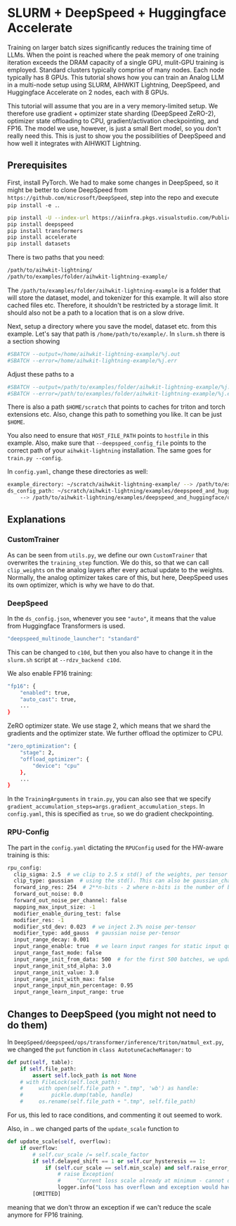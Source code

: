 # SLURM + DeepSpeed + Huggingface Accelerate
Training on larger batch sizes significantly reduces the training time of LLMs. When the point is reached where the peak memory of one training iteration exceeds the DRAM capacity of a single GPU, mulit-GPU training is employed. Standard clusters typically comprise of many nodes. Each node typically has 8 GPUs. This tutorial shows how you can train an Analog LLM in a multi-node setup using SLURM, AIHWKIT Lightning, DeepSpeed, and Huggingface Accelerate on 2 nodes, each with 8 GPUs.

This tutorial will assume that you are in a very memory-limited setup. We therefore use gradient + optimizer state sharding (DeepSpeed ZeRO-2), optimizer state offloading to CPU, gradient/activation checkpointing, and FP16.
The model we use, however, is just a small Bert model, so you don't really need this. This is just to show you the possibilities of DeepSpeed and how well it integrates with AIHWKIT Lightning.

## Prerequisites
First, install PyTorch.
We had to make some changes in DeepSpeed, so it might be better to clone DeepSpeed from `https://github.com/microsoft/DeepSpeed`, step into the repo and execute `pip install -e .`.
```bash
pip install -U --index-url https://aiinfra.pkgs.visualstudio.com/PublicPackages/_packaging/Triton-Nightly/pypi/simple/ triton-nightly
pip install deepspeed
pip install transformers
pip install accelerate
pip install datasets
```

There is two paths that you need:
```bash
/path/to/aihwkit-lightning/
/path/to/examples/folder/aihwkit-lightning-example/
```
The `/path/to/examples/folder/aihwkit-lightning-example` is a folder that will store the dataset, model, and tokenizer for this example. It will also store cached files etc. Therefore, it shouldn't be restricted by a storage limit. It should also not be a path to a location that is on a slow drive.

Next, setup a directory where you save the model, dataset etc. from this example. Let's say that path is `/home/path/to/example/`.
In `slurm.sh` there is a section showing
```bash
#SBATCH --output=/home/aihwkit-lightning-example/%j.out
#SBATCH --error=/home/aihwkit-lightning-example/%j.err
```
Adjust these paths to a
```bash
#SBATCH --output=/path/to/examples/folder/aihwkit-lightning-example/%j.out
#SBATCH --error=/path/to/examples/folder/aihwkit-lightning-example/%j.err
```

There is also a path `$HOME/scratch` that points to caches for triton and torch extensions etc. Also, change this path to something you like. It can be just `$HOME`.

You also need to ensure that `HOST_FILE_PATH` points to `hostfile` in this example. Also, make sure that `--deepspeed_config_file` points to the correct path of your `aihwkit-lightning` installation. The same goes for `train.py --config`.

In `config.yaml`, change these directories as well:
```bash
example_directory: ~/scratch/aihwkit-lightning-example/ --> /path/to/examples/folder/aihwkit-lightning-example/
ds_config_path: ~/scratch/aihwkit-lightning/examples/deepspeed_and_huggingface/ds_config.json 
    --> /path/to/aihwkit-lightning/examples/deepspeed_and_huggingface/ds_config.json
```

## Explanations
### CustomTrainer
As can be seen from `utils.py`, we define our own `CustomTrainer` that overwrites the `training_step` function.
We do this, so that we can call `clip_weights` on the analog layers after every actual update to the weights.
Normally, the analog optimizer takes care of this, but here, DeepSpeed uses its own optimizer, which is why we have to do that.

### DeepSpeed
In the `ds_config.json`, whenever you see `"auto"`, it means that the value from Huggingface Transformers is used.
```bash
"deepspeed_multinode_launcher": "standard"
```
This can be changed to `c10d`, but then you also have to change it in the `slurm.sh` script at `--rdzv_backend c10d`.

We also enable FP16 training:
```bash
"fp16": {
    "enabled": true,
    "auto_cast": true,
    ...
}
```

ZeRO optimizer state. We use stage 2, which means that we shard the gradients and the optimizer state. We further offload the optimizer to CPU.
```bash
"zero_optimization": {
    "stage": 2,
    "offload_optimizer": {
        "device": "cpu"
    },
    ...
}
```

In the `TrainingArguments` in `train.py`, you can also see that we specify `gradient_accumulation_steps=args.gradient_accumulation_steps`. In `config.yaml`, this is specified as `true`,
so we do gradient checkpointing.


### RPU-Config
The part in the `config.yaml` dictating the `RPUConfig` used for the HW-aware training is this:
```bash
rpu_config:
  clip_sigma: 2.5  # we clip to 2.5 x std() of the weights, per tensor
  clip_type: gaussian  # using the std(). This can also be gaussian_channel
  forward_inp_res: 254  # 2**n-bits - 2 where n-bits is the number of bits for your input
  forward_out_noise: 0.0
  forward_out_noise_per_channel: false
  mapping_max_input_size: -1
  modifier_enable_during_test: false
  modifier_res: -1
  modifier_std_dev: 0.023  # we inject 2.3% noise per-tensor
  modifier_type: add_gauss  # gaussian noise per-tensor
  input_range_decay: 0.001
  input_range_enable: true  # we learn input ranges for static input quantization
  input_range_fast_mode: false
  input_range_init_from_data: 500  # for the first 500 batches, we update the input ranges from data instead of learning them
  input_range_init_std_alpha: 3.0
  input_range_init_value: 3.0
  input_range_init_with_max: false
  input_range_input_min_percentage: 0.95
  input_range_learn_input_range: true
```

## Changes to DeepSpeed (you might not need to do them)
In `DeepSpeed/deepspeed/ops/transformer/inference/triton/matmul_ext.py`, we changed the `put` function in `class AutotuneCacheManager:` to
```python
def put(self, table):
    if self.file_path:
        assert self.lock_path is not None
    # with FileLock(self.lock_path):
    #     with open(self.file_path + ".tmp", 'wb') as handle:
    #         pickle.dump(table, handle)
    #     os.rename(self.file_path + ".tmp", self.file_path)
```
For us, this led to race conditions, and commenting it out seemed to work.


Also, in ..
we changed parts of the `update_scale` function to
```python
def update_scale(self, overflow):
    if overflow:
        # self.cur_scale /= self.scale_factor
        if self.delayed_shift == 1 or self.cur_hysteresis == 1:
            if (self.cur_scale == self.min_scale) and self.raise_error_at_min_scale:
                # raise Exception(
                #     "Current loss scale already at minimum - cannot decrease scale anymore. Exiting run.") 
                logger.info("Loss has overflown and exception would have been raised.")
        [OMITTED]
```

meaning that we don't throw an exception if we can't reduce the scale anymore for FP16 training.